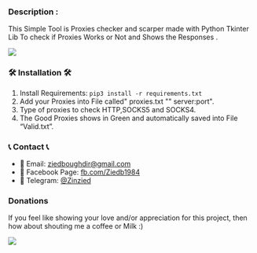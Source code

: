 ### Description : 
This Simple Tool is Proxies checker and scarper made with Python Tkinter Lib To check if Proxies Works or Not 
and Shows the Responses .  

![](https://github.com/zinzied/Proxies-Checker/assets/10098794/d8019e06-9930-4f53-b301-9a67be231545)

### 🛠 Installation 🛠

1. Install Requirements:
        `pip3 install -r requirements.txt`
2. Add your Proxies into File called" proxies.txt "" server:port".
3. Type of proxies to check HTTP,SOCKS5 and SOCKS4.
4. The Good Proxies shows in Green and automatically saved into File “Valid.txt”.



### 📞 Contact 📞

- 📧 Email: [ziedboughdir@gmail.com](mailto:ziedboughdir@gmail.com)
- 👤 Facebook Page: [fb.com/Ziedb1984](https://www.facebook.com/Ziedb1984/)
- 📲 Telegram: [@Zinzied](https://t.me/Zinzied)

### Donations
If you feel like showing your love and/or appreciation for this project, then how about shouting me a coffee or Milk :)

[<img src="https://github.com/zinzied/Website-login-checker/assets/10098794/24f9935f-3637-4607-8980-06124c2d0225">](https://www.buymeacoffee.com/Zied)
